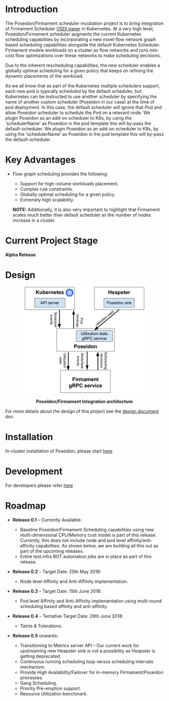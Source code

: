# Introduction
The Poseidon/Firmament scheduler incubation project is to bring integration of Firmament Scheduler [OSDI paper](https://www.usenix.org/conference/osdi16/technical-sessions/presentation/gog) in Kubernetes.
At a very high level, Poseidon/Firmament scheduler augments the 
current Kubernetes scheduling capabilities by incorporating a new 
novel flow network graph based scheduling capabilities alongside the default Kubernetes Scheduler. 
Firmament models workloads on a cluster as flow networks and runs min-cost flow optimizations over these networks to make scheduling decisions.

Due to the inherent rescheduling capabilities, the new scheduler enables a globally optimal scheduling for a given policy that keeps on refining the dynamic placements of the workload.

As we all know that as part of the Kubernetes multiple schedulers support, each new pod is typically scheduled by the default scheduler, but Kubernetes can be instructed to use another scheduler by specifying the name of another custom scheduler (Poseidon in our case) at the time of pod deployment. In this case, the default scheduler will ignore that Pod and allow Poseidon scheduler to schedule the Pod on a relevant node. We plugin Poseidon as an add-on scheduler to K8s, by using the 'schedulerName' as Poseidon in the pod template this will by-pass the default-scheduler. We plugin Poseidon as an add-on scheduler to K8s, by using the 'schedulerName' as Poseidon in the pod template this will by-pass the default-scheduler.

# Key Advantages

* Flow graph scheduling provides the following 
  * Support for high-volume workloads placement.
  * Complex rule constraints. 
  * Globally optimal scheduling for a given policy.
  * Extremely high scalability. 
  
  **NOTE:** Additionally, it is also very important to highlight that Firmament scales much better than default scheduler as the number of nodes increase in a cluster.

# Current Project Stage
**Alpha Release**

# Design 

   <p align="center">
  <img src="docs/poseidon.png"> 
<p align="center"> <b>Poseidon/Firmament Integration architecture</b> </p>
</p>



For more details about the design of this project see the [design document](https://docs.google.com/document/d/1VNoaw1GoRK-yop_Oqzn7wZhxMxvN3pdNjuaICjXLarA/edit?usp=sharing) doc.



# Installation
  In-cluster installation of Poseidon, please start [here](https://github.com/kubernetes-sigs/poseidon/blob/master/docs/install/README.md).
  
  
  
# Development
  For developers please refer [here](https://github.com/kubernetes-sigs/poseidon/blob/master/docs/devel/README.md)


# Roadmap
  * **Release 0.1** – Currently Available:
    * Baseline Poseidon/Firmament Scheduling capabilities using new multi-dimensional CPU/Memory cost model is part of 
      this release. Currently, this does not include node and pod level affinity/anti-affinity capabilities. 
      As shown below, we are building all this out as part of the upcoming releases.    
    * Entire test.infra BOT automation jobs are in place as part of this release.
    
  * **Release 0.2** – Target Date: 25th May 2018:
    * Node level Affinity and Anti-Affinity implementation.
  * **Release 0.3** – Target Date: 15th June 2018:
    * Pod level Affinity and Anti-Affinity implementation using multi-round scheduling based affinity and anti-affinity.
  * **Release 0.4** – Tentative Target Date: 29th June 2018:
    * Taints & Tolerations.
  * **Release 0.5** onwards:
    * Transitioning to Metrics server API – Our current work for upstreaming new Heapster sink is not a possibility as Heapster is getting deprecated.
    * Continuous running scheduling loop versus scheduling intervals mechanism.
    * Provide High Availability/Failover for in-memory Firmament/Poseidon processes.
    * Gang Scheduling.
    * Priority Pre-emption support.
    * Resource Utilization benchmark.